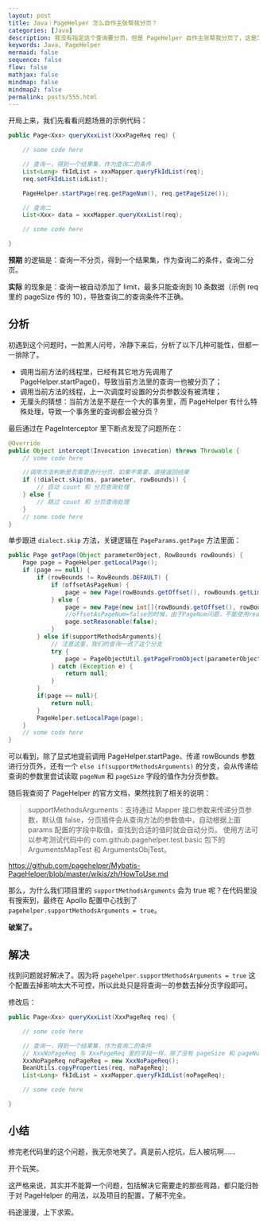 ```yaml
---
layout: post
title: Java｜PageHelper 怎么自作主张帮我分页？
categories: [Java]
description: 我没有指定这个查询要分页，但是 PageHelper 自作主张帮我分页了，这是怎么回事？
keywords: Java, PageHelper
mermaid: false
sequence: false
flow: false
mathjax: false
mindmap: false
mindmap2: false
permalink: posts/555.html
---
```


开局上来，我们先看看问题场景的示例代码：

```java
public Page<Xxx> queryXxxList(XxxPageReq req) {

    // some code here

    // 查询一，得到一个结果集，作为查询二的条件
    List<Long> fkIdList = xxxMapper.queryFkIdList(req);
    req.setFkIdList(idList);

    PageHelper.startPage(req.getPageNum(), req.getPageSize());

    // 查询二
    List<Xxx> data = xxxMapper.queryXxxList(req);

    // some code here

}
```

**预期** 的逻辑是：查询一不分页，得到一个结果集，作为查询二的条件，查询二分页。

**实际** 的现象是：查询一被自动添加了 limit，最多只能查询到 10 条数据（示例 req 里的 pageSize 传的 10），导致查询二的查询条件不正确。

## 分析

初遇到这个问题时，一脸黑人问号，冷静下来后，分析了以下几种可能性，但都一一排除了。

- 调用当前方法的线程里，已经有其它地方先调用了 PageHelper.startPage()，导致当前方法里的查询一也被分页了；
- 调用当前方法的线程，上一次调度时设置的分页参数没有被清理；
- 无厘头的猜想：当前方法是不是在一个大的事务里，而 PageHelper 有什么特殊处理，导致一个事务里的查询都会被分页？

最后通过在 PageInterceptor 里下断点发现了问题所在：

```java
@Override
public Object intercept(Invocation invocation) throws Throwable {
    // some code here 

    //调用方法判断是否需要进行分页，如果不需要，直接返回结果
    if (!dialect.skip(ms, parameter, rowBounds)) {
        // 自动 count 和 分页查询处理
    } else {
        // 跳过 count 和 分页查询处理
    }
    // some code here
}
```

单步跟进 `dialect.skip` 方法，关键逻辑在 `PageParams.getPage` 方法里面：

```java
public Page getPage(Object parameterObject, RowBounds rowBounds) {
    Page page = PageHelper.getLocalPage();
    if (page == null) {
        if (rowBounds != RowBounds.DEFAULT) {
            if (offsetAsPageNum) {
                page = new Page(rowBounds.getOffset(), rowBounds.getLimit(), rowBoundsWithCount);
            } else {
                page = new Page(new int[]{rowBounds.getOffset(), rowBounds.getLimit()}, rowBoundsWithCount);
                //offsetAsPageNum=false的时候，由于PageNum问题，不能使用reasonable，这里会强制为false
                page.setReasonable(false);
            }
        } else if(supportMethodsArguments){
            // 注意这里，我们的查询一进了这个分支
            try {
                page = PageObjectUtil.getPageFromObject(parameterObject, false);
            } catch (Exception e) {
                return null;
            }
        }
        if(page == null){
            return null;
        }
        PageHelper.setLocalPage(page);
    }
    // some code here
}
```

可以看到，除了显式地提前调用 PageHelper.startPage、传递 rowBounds 参数进行分页外，还有一个 `else if(supportMethodsArguments)` 的分支，会从传递给查询的参数里尝试读取 `pageNum` 和 `pageSize` 字段的值作为分页参数。

随后我查阅了 PageHelper 的官方文档，果然找到了相关的说明：

> supportMethodsArguments：支持通过 Mapper 接口参数来传递分页参数，默认值 false，分页插件会从查询方法的参数值中，自动根据上面 params 配置的字段中取值，查找到合适的值时就会自动分页。 使用方法可以参考测试代码中的 com.github.pagehelper.test.basic 包下的 ArgumentsMapTest 和 ArgumentsObjTest。

<https://github.com/pagehelper/Mybatis-PageHelper/blob/master/wikis/zh/HowToUse.md>

那么，为什么我们项目里的 `supportMethodsArguments` 会为 true 呢？在代码里没有搜索到，最终在 Apollo 配置中心找到了 `pagehelper.supportMethodsArguments = true`。

**破案了。**

## 解决

找到问题就好解决了。因为将 `pagehelper.supportMethodsArguments = true` 这个配置去掉影响太大不可控，所以此处只是将查询一的参数去掉分页字段即可。

修改后：

```java
public Page<Xxx> queryXxxList(XxxPageReq req) {

    // some code here

    // 查询一，得到一个结果集，作为查询二的条件
    // XxxNoPageReq 与 XxxPageReq 里的字段一样，除了没有 pageSize 和 pageNum
    XxxNoPageReq noPageReq = new XxxNoPageReq();
    BeanUtils.copyProperties(req, noPageReq);
    List<Long> fkIdList = xxxMapper.queryFkIdList(noPageReq);

    // some code here

}
```

## 小结

修完老代码里的这个问题，我无奈地笑了。真是前人挖坑，后人被坑啊……

开个玩笑。

这严格来说，其实并不能算一个问题，包括解决它需要走的那些弯路，都只能归咎于对 PageHelper 的用法，以及项目的配置，了解不完全。

码途漫漫，上下求索。
